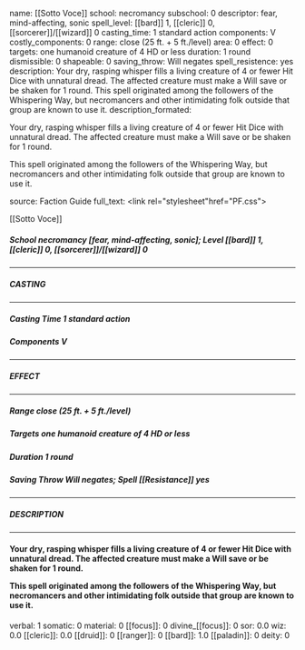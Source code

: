name: [[Sotto Voce]]
school: necromancy
subschool: 0
descriptor: fear, mind-affecting, sonic
spell_level: [[bard]] 1, [[cleric]] 0, [[sorcerer]]/[[wizard]] 0
casting_time: 1 standard action
components: V
costly_components: 0
range: close (25 ft. + 5 ft./level)
area: 0
effect: 0
targets: one humanoid creature of 4 HD or less
duration: 1 round
dismissible: 0
shapeable: 0
saving_throw: Will negates
spell_resistence: yes
description: Your dry, rasping whisper fills a living creature of 4 or fewer Hit Dice with unnatural dread. The affected creature must make a Will save or be shaken for 1 round.  This spell originated among the followers of the Whispering Way, but necromancers and other intimidating folk outside that group are known to use it.
description_formated: <p>Your dry, rasping whisper fills a living creature of 4 or fewer Hit Dice with unnatural dread. The affected creature must make a Will save or be shaken for 1 round.</p><p>This spell originated among the followers of the Whispering Way, but necromancers and other intimidating folk outside that group are known to use it.</p>
source: Faction Guide
full_text: <link rel="stylesheet"href="PF.css"><div class="heading"><p class="alignleft">[[Sotto Voce]]</p><div style="clear: both;"></div></div><div><h5><b>School </b>necromancy [fear, mind-affecting, sonic]; <b>Level </b>[[bard]] 1, [[cleric]] 0, [[sorcerer]]/[[wizard]] 0</h5></div><hr/><div><h5><b>CASTING</b></h5></div><hr/><div><h5><b>Casting Time </b>1 standard action</h5><h5><b>Components </b>V</h5></div><hr/><div><h5><b>EFFECT</b></h5></div><hr/><div><h5><b>Range </b>close (25 ft. + 5 ft./level)</h5><h5><b>Targets </b>one humanoid creature of 4 HD or less</h5><h5><b>Duration </b>1 round</h5><h5><b>Saving Throw </b>Will negates; <b>Spell [[Resistance]] </b>yes</h5></div><hr/><div><h5><b>DESCRIPTION</b></h5></div><hr/><div><h4><p>Your dry, rasping whisper fills a living creature of 4 or fewer Hit Dice with unnatural dread. The affected creature must make a Will save or be shaken for 1 round.</p><p>This spell originated among the followers of the Whispering Way, but necromancers and other intimidating folk outside that group are known to use it.</p></h4></div>
verbal: 1
somatic: 0
material: 0
[[focus]]: 0
divine_[[focus]]: 0
sor: 0.0
wiz: 0.0
[[cleric]]: 0.0
[[druid]]: 0
[[ranger]]: 0
[[bard]]: 1.0
[[paladin]]: 0
deity: 0
